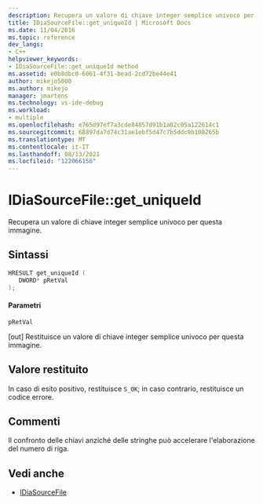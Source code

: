 ```yaml
---
description: Recupera un valore di chiave integer semplice univoco per questa immagine.
title: IDiaSourceFile::get_uniqueId | Microsoft Docs
ms.date: 11/04/2016
ms.topic: reference
dev_langs:
- C++
helpviewer_keywords:
- IDiaSourceFile::get_uniqueId method
ms.assetid: e0b8dbc0-6061-4f31-bead-2cd72be44e41
author: mikejo5000
ms.author: mikejo
manager: jmartens
ms.technology: vs-ide-debug
ms.workload:
- multiple
ms.openlocfilehash: e765d97ef7a3cde84857d91b1a02c05a122614c1
ms.sourcegitcommit: 68897da7d74c31ae1ebf5d47c7b5ddc9b108265b
ms.translationtype: MT
ms.contentlocale: it-IT
ms.lasthandoff: 08/13/2021
ms.locfileid: "122066156"
---
```

# <a name="idiasourcefileget_uniqueid"></a>IDiaSourceFile::get_uniqueId
Recupera un valore di chiave integer semplice univoco per questa immagine.

## <a name="syntax"></a>Sintassi

```C++
HRESULT get_uniqueId ( 
   DWORD* pRetVal
);
```

#### <a name="parameters"></a>Parametri
 `pRetVal`

[out] Restituisce un valore di chiave integer semplice univoco per questa immagine.

## <a name="return-value"></a>Valore restituito
 In caso di esito positivo, restituisce `S_OK`; in caso contrario, restituisce un codice errore.

## <a name="remarks"></a>Commenti
 Il confronto delle chiavi anziché delle stringhe può accelerare l'elaborazione del numero di riga.

## <a name="see-also"></a>Vedi anche
- [IDiaSourceFile](../../debugger/debug-interface-access/idiasourcefile.md)
